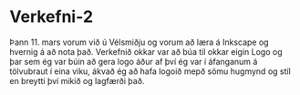 # Verkefni-2
Þann 11. mars vorum við ú Vélsmiðju og vorum að læra á Inkscape og hvernig á að nota það. Verkefnið okkar var að búa til okkar eigin Logo og þar sem ég var búin að gera logo áður af því ég var í áfanganum á tölvubraut í eina viku, ákvað ég að hafa logoið mepð sömu hugmynd og stíl en breytti því mikið og lagfærði það.
